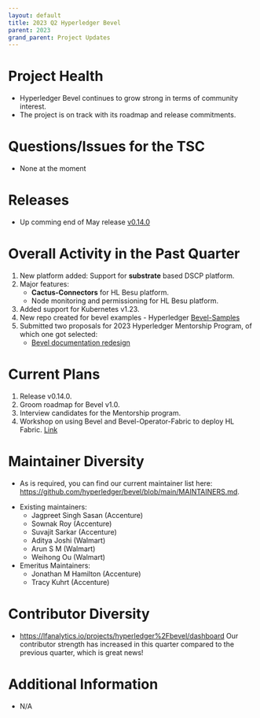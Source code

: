 ```yaml
---
layout: default
title: 2023 Q2 Hyperledger Bevel
parent: 2023
grand_parent: Project Updates
---
```


# Project Health

-	Hyperledger Bevel continues to grow strong in terms of community interest.
-	The project is on track with its roadmap and release commitments.

# Questions/Issues for the TSC

-	None at the moment

# Releases

*	Up comming end of May release [v0.14.0](https://github.com/hyperledger/bevel/projects/85)

# Overall Activity in the Past Quarter

1.	New platform added: Support for **substrate** based DSCP platform.
2.	Major features:
	-	**Cactus-Connectors** for HL Besu platform.
	-	Node monitoring and permissioning for HL Besu platform.
3.	Added support for Kubernetes v1.23.
4.	New repo created for bevel examples - Hyperledger [Bevel-Samples](https://github.com/hyperledger/bevel-samples)
5.	Submitted two proposals for 2023 Hyperledger Mentorship Program, of which one got selected:
	- [Bevel documentation redesign](https://mentorship.lfx.linuxfoundation.org/project/7874611c-245f-4b34-b922-dcfd65a50295)

# Current Plans
1.	Release v0.14.0.
2.	Groom roadmap for Bevel v1.0.
3.	Interview candidates for the Mentorship program.
4.	Workshop on using Bevel and Bevel-Operator-Fabric to deploy HL Fabric. [Link](https://zoom.us/meeting/register/tJcrdOqrqD8uGtdHQSapt-cS55XzWJC_TnXs#/registration)


# Maintainer Diversity

-	As is required, you can find our current maintainer list here:  
<a href="https://github.com/hyperledger/bevel/blob/main/MAINTAINERS.md" class="external-link" rel="nofollow">https://github.com/hyperledger/bevel/blob/main/MAINTAINERS.md</a>.

<!-- -->

-	Existing maintainers:
	-	Jagpreet Singh Sasan (Accenture)
	-	Sownak Roy (Accenture)
	-	Suvajit Sarkar (Accenture)
	-	Aditya Joshi (Walmart)
	-	Arun S M (Walmart)
	-	Weihong Ou (Walmart)
-	Emeritus Maintainers:
	-	Jonathan M Hamilton (Accenture)
	-	Tracy Kuhrt (Accenture)

# Contributor Diversity

-   <a href="https://lfanalytics.io/projects/hyperledger%2Fbevel/dashboard" class="external-link" rel="nofollow">https://lfanalytics.io/projects/hyperledger%2Fbevel/dashboard</a>
Our contributor strength has increased in this quarter compared to
the previous quarter, which is great news!

# Additional Information

-   N/A

